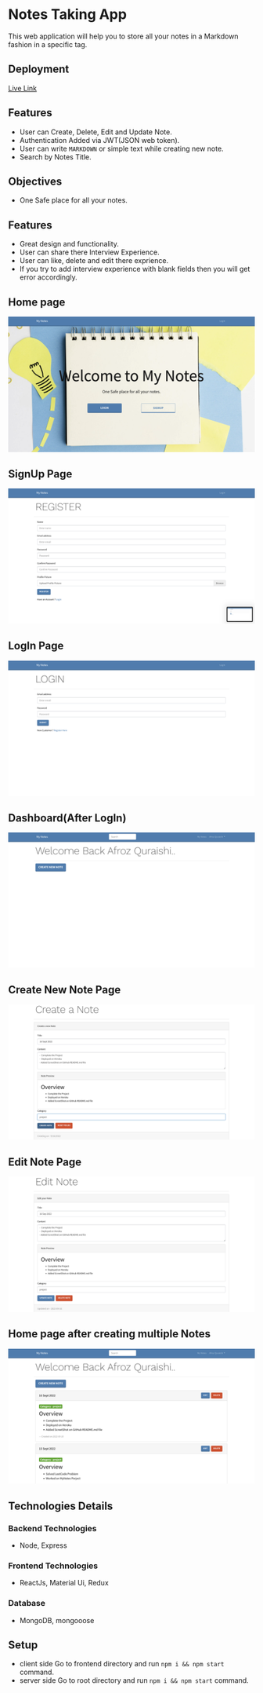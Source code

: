 # Notes Taking App

This web application will help you to store all your notes in a Markdown fashion in a specific tag.

## Deployment
[Live Link](https://mynotes-afroz.herokuapp.com/)

## Features
- User can Create, Delete, Edit and Update Note.
- Authentication Added via JWT(JSON web token).
- User can write `MARKDOWN` or simple text while creating new note.
- Search by Notes Title.

## Objectives

- One Safe place for all your notes.

## Features

- Great design and functionality.
- User can share there Interview Experience.
- User can like, delete and edit there exprience.
- If you try to add interview experience with blank fields then you will get error accordingly.


## Home page
![home](./Screenshots/homePage.png)

## SignUp Page
![home](./Screenshots/registerPage.png)
## LogIn Page
![home](./Screenshots/logIn.png)

## Dashboard(After LogIn)
![home](./Screenshots/afterLogin.png)

## Create New Note Page
![home](./Screenshots/createNote.png)

## Edit Note Page
![home](./Screenshots/editNote.png)

## Home page after creating multiple Notes
![home](./Screenshots/final.png)


## Technologies Details

### Backend Technologies

- Node, Express

### Frontend Technologies

- ReactJs, Material Ui, Redux

### Database

- MongoDB, mongooose

## Setup

- client side
  Go to frontend directory and run `npm i && npm start` command.
- server side
  Go to root directory and run `npm i && npm start` command.